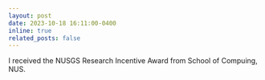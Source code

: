 ```yaml
---
layout: post
date: 2023-10-18 16:11:00-0400
inline: true
related_posts: false
---
```


I received the NUSGS Research Incentive Award from School of Compuing, NUS.
